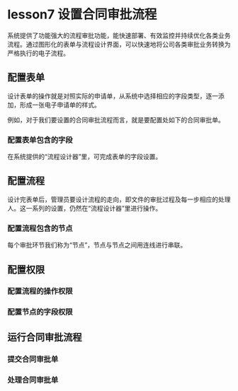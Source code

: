 # lesson7  设置合同审批流程

系统提供了功能强大的流程审批功能，能快速部署、有效监控并持续优化各类业务流程。通过图形化的表单与流程设计界面，可以快速地将公司各类审批业务转换为严格执行的电子流程。

## 配置表单

设计表单的操作就是对照实际的申请单，从系统中选择相应的字段类型，逐一添加，形成一张电子申请单的样式。

例如，对于我们要设置的合同审批流程而言，就是要配置处如下的合同审批单。

### 配置表单包含的字段

在系统提供的“流程设计器”里，可完成表单的字段设置。

## 配置流程

设计完表单后，管理员要设计流程的走向，即文件的审批过程及每一步相应的处理人。这一系列的设置，仍然在“流程设计器”里进行操作。

### 配置流程包含的节点

每个审批环节我们称为“节点”，节点与节点之间用连线进行串联。

## 配置权限

### 配置流程的操作权限

### 配置节点的字段权限

## 运行合同审批流程

### 提交合同审批单

### 处理合同审批单